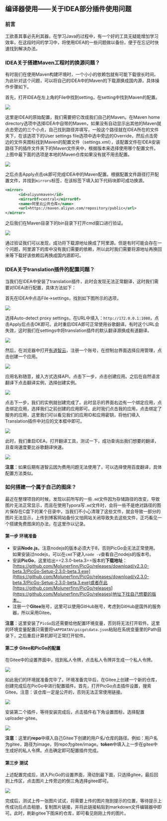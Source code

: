 ## 编译器使用——关于IDEA部分插件使用问题

### 前言

工欲善其事必先利其器，在学习Java的过程中，有一个好的工具无疑能增加学习效率，在这段时间的学习中，将使用IDEA的一些问题做以备份，便于在忘记时快速找到解决办法。

### IDEA关于搭建Maven工程时的换源问题？

有时我们在使用Maven构建环境时，一个小小的依赖包就有可能下载很长时间，为此针对这个问题，可以将自己的IDEA中的Maven的下载源换成国内源，具体操作步骤如下。

首先，打开IDEA在左上角的File中找到setting，在setting中找到Maven的配置。

![](https://gitee.com/JCLightZZ/image-bed/raw/master/20201115222103.png)

这里是IDEA的原始配置，我们需要把它改成我们自己的Maven。在Maven home directory选项中选择IDEA中自带的Maven，如果没有自动显示出其他的Maven就点击旁边的三个小点，自己找到路径并填写，一般这个路径就在IDEA所在的文件夹下，在该选项下的User settings file选项中选中旁边的Override，然后点击旁边的文件夹图标找到Maven的配置文件（settings.xml），该配置文件在IDEA安装路径下的插件文件夹下的Maven文件夹中，根据版本来选择使用哪个配置文件。上图中最下面的选项是本地的Maven仓库如果没有就不用去配置。

![](https://gitee.com/JCLightZZ/image-bed/raw/master/20201115223017.png)

之后点击Apply点击ok即可完成IDEA中的Maven配置。根据配置文件路径打开配置文件，并找到`mirrors`标签，在该标签下填入如下代码块即可成功换源。

```xml
<mirror>
      <id>aliyunmaven</id>
      <mirrorOf>central</mirrorOf>
      <name>阿里云公共仓库</name>
      <url>https://maven.aliyun.com/repository/public</url>
</mirror>
```

之后我们在Maven目录下的bin目录下打开cmd窗口进行验证。

![](https://gitee.com/JCLightZZ/image-bed/raw/master/20201115223624.png)

通过验证我们可以发现，成功将下载源地址换成了阿里源。但是有时可能会存在一个问题，阿里源下的库中没有我们需要的依赖，所以此时我们需要将源地址再换回来等下载好该依赖后再换成国内源即可。

### IDEA关于translation插件的配置问题？

当我们在IDEA中安装了translation插件，此时会发现无法正常翻译，这时我们需要对IDEA进行配置，具体方法如下：

首先在IDEA中点击File->settings，找到如下图所示的选项，

![](https://gitee.com/JCLightZZ/image-bed/raw/master/20201106104214.png)

选择Auto-detect proxy settings，在URL中填入：`http://172.0.0.1:1080`，点击Apply后点击OK即可。此时重启IDEA即可正常使用谷歌翻译。有时这个URL会失效，这时我们在settings中将translation插件的默认翻译源换成有道翻译。

![](https://gitee.com/JCLightZZ/image-bed/raw/master/20201106105318.png)

然后，在浏览器中打开[有道智云](https://ai.youdao.com/)，注册一个账号，在控制台界面选择应用管理，点击创建一个应用。

![](https://gitee.com/JCLightZZ/image-bed/raw/master/20201106105835.png)

应用名称随意，接入方式选择API，点击下一步，点击创建应用。之后在自然语言翻译下点击翻译实例，选择创建实例。

![](https://gitee.com/JCLightZZ/image-bed/raw/master/20201106110437.png)

点击下一步，我们的实例就创建完成了。此时显示的界面右边有一个绑定应用，点击绑定应用，选择我们之前创建的应用即可。此时我们点击我的应用，点击绑定了服务的应用，这里我们可以看见我们的应用ID和应用密钥，将他们填入Translation插件中对应的文本框中即可。

![](https://gitee.com/JCLightZZ/image-bed/raw/master/20201106110939.png)

此时，我们重启IDEA，打开翻译工具，测试一下，成功查询出我们想要的翻译，且查询速度要比谷歌翻译快速。

![](https://gitee.com/JCLightZZ/image-bed/raw/master/20201106111307.png)

**注意**：如果后期有道智云因为费用问题无法使用了，可以选择使用百度翻译，具体配置方法类似。

### 如何搭建一个属于自己的图床？

最近在整理项目的时候，发现以前所写的一些`.md`文件因为存储路径的改变，导致图片无法正常显示，而且在使用Typora写`.md`文件时，会将一些不是绝对路径的图片保存在C盘下的某个目录中，当我们不小心清理了这些文件，就会导致一部分的图片无法显示，上传到博客网站备份又怕网站关闭导致失去这些文件，正巧看见一个搭建免费图床的办法，在这里作以记录。

#### 第一步 环境准备

+ 安装**Node.js**，注意nodejs的版本必须大于8，否则PicGo会无法正常使用。如果安装过nodejs，可以在`cmd`下键入`node -v`查看自己nodejs的版本号。
+ 安装**PicGo**，这里给出==2.3.0-beta.3==版本的**下载地址**：[https://github.com/Molunerfinn/PicGo/releases/download/v2.3.0-beta.3/PicGo-Setup-2.3.0-beta.3.exe](https://github.com/Molunerfinn/PicGo/releases/download/v2.3.0-beta.3/PicGo-Setup-2.3.0-beta.3.exe)或者在此[https://github.com/Molunerfinn/PicGo/releases](https://github.com/Molunerfinn/PicGo/releases)地址下找自己想要的版本。
+ 注册一个**Gitee**账号，这里可以使用GitHub账号，考虑到GitHub是国外的服务器，所以采用Gitee。

**注意**：这里安装了`PicGo`后还需要给他配置环境变量，否则将无法打开软件。这里的环境变量配置只需要将`%APPDATA%\picgo\data.json`粘贴在系统变量里的Path目录下，之后重启计算机即可正常打开软件。

#### 第二步 Gitee和PicGo的配置

在Gitee中的设置界面中，找到私人令牌，点击私人令牌并生成一个私人令牌。

![](https://gitee.com/JCLightZZ/image-bed/raw/master/imagebed-01.png)

如此我们的环境就准备完毕了。环境准备完毕后，在Gitee上创建一个新的仓库，创建完成后在PicGo中进行配置插件。首先，打开PicGo点击插件设置，搜索Gitee。注意：该仓库一定是公开的，否则无法正常使用链接。

![](https://gitee.com/JCLightZZ/image-bed/raw/master/imagebed-02.png)

安装第二个插件，等待安装完成后，点击插件右下角设置图标，选择配置uploader-gitee。

![](https://gitee.com/JCLightZZ/image-bed/raw/master/imagebed-03.png)

**注意**：这里的**repo**中填入自己Gitee下创建的用户名/仓库的路径。例如：用户名为gitee，路径为image，则repo为gitee/image。**token**中填入上一步在gitee中生成好的私人令牌。点击确定即可配置插件完成。

#### 第三步 测试

上述配置完成后，进入PicGo的设置界面，滑动到最下面，只选择gitee，最后回到上传区，点击图片上传旁边的倒三角选择gitee即可。

![](https://gitee.com/JCLightZZ/image-bed/raw/master/imagebed-04.png)

完成后，测试上传一张图片试试，将需要上传的图片拖到提示的位置，等待提示上传成功后点击相册，复制图片链接，并将此链接粘贴到markdown文件编辑器中即可。此时，刷新gitee下图床的仓库，即可看见刚刚上传的图片。

